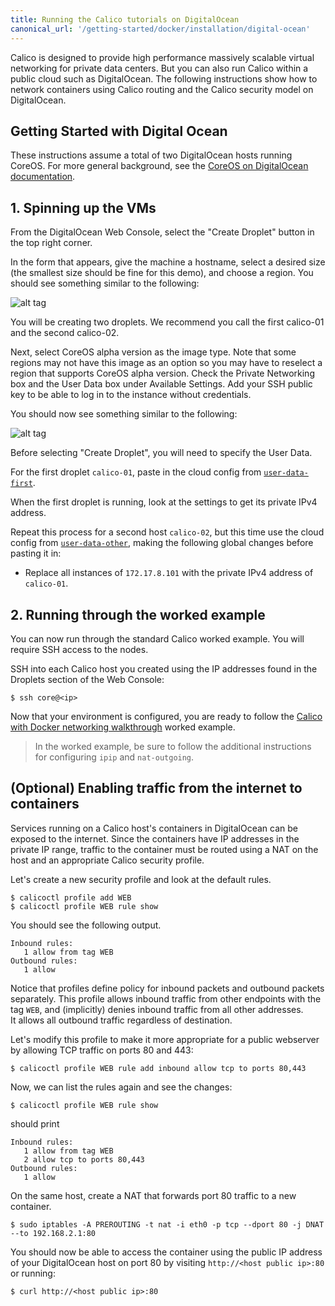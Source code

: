 ```yaml
---
title: Running the Calico tutorials on DigitalOcean
canonical_url: '/getting-started/docker/installation/digital-ocean'
---
```



Calico is designed to provide high performance massively scalable virtual networking for private data centers. But you
can also run Calico within a public cloud such as DigitalOcean.  The following instructions show how to network
containers using Calico routing and the Calico security model on DigitalOcean.

## Getting Started with Digital Ocean
These instructions assume a total of two DigitalOcean hosts running CoreOS. For more general background, see the
[CoreOS on DigitalOcean documentation][coreos-digitalocean].

## 1. Spinning up the VMs
From the DigitalOcean Web Console, select the "Create Droplet" button in the top right corner.  

In the form that appears, give the machine a hostname, select a desired size (the smallest size should be fine for this
demo), and choose a region.  You should see something similar to the following:

![alt tag]({{site.baseurl}}/images/Create_Droplet_1.png)

You will be creating two droplets.  We recommend you call the first calico-01 and the second
calico-02.

Next, select CoreOS alpha version as the image type.  Note that some regions may not have this image as an option so
you may have to reselect a region that supports CoreOS alpha version. Check the Private Networking box and the User
Data box under Available Settings.  Add your SSH public key to be able to log in to the instance without credentials.

You should now see something similar to the following:

![alt tag]({{site.baseurl}}/images/Create_Droplet_2.png)

Before selecting "Create Droplet", you will need to specify the User Data.  

For the first droplet `calico-01`, paste in the cloud config from
[`user-data-first`]({{site.baseurl}}/{{page.version}}/getting-started/docker/installation/cloud-config/user-data-first).

When the first droplet is running, look at the settings to get its private IPv4
address.

Repeat this process for a second host `calico-02`, but this time use the
cloud config from [`user-data-other`]({{site.baseurl}}/{{page.version}}/getting-started/docker/installation/cloud-config/user-data-others), making the following global changes before
pasting it in:

- Replace all instances of `172.17.8.101` with the private IPv4 address of `calico-01`.

## 2. Running through the worked example
You can now run through the standard Calico worked example.  You will require
SSH access to the nodes.

SSH into each Calico host you created using the IP addresses found in the
Droplets section of the Web Console:

```shell
$ ssh core@<ip>
```

Now that your environment is configured, you are ready to follow the [Calico with Docker networking walkthrough]({{site.baseurl}}/{{page.version}}/getting-started/docker/tutorials/basic) worked example.

> In the worked example, be sure to follow the additional instructions for
configuring `ipip` and `nat-outgoing`.

## (Optional) Enabling traffic from the internet to containers

Services running on a Calico host's containers in DigitalOcean can be exposed to the internet.  Since the containers
have IP addresses in the private IP range, traffic to the container must be routed using a NAT on the host and an
appropriate Calico security profile.

Let's create a new security profile and look at the default rules.

```shell
$ calicoctl profile add WEB
$ calicoctl profile WEB rule show
```

You should see the following output.

```shell
Inbound rules:
   1 allow from tag WEB
Outbound rules:
   1 allow
```

Notice that profiles define policy for inbound packets and outbound packets separately.  This profile allows inbound
traffic from other endpoints with the tag `WEB`, and (implicitly) denies inbound traffic from all other addresses.  
It allows all outbound traffic regardless of destination.

Let's modify this profile to make it more appropriate for a public webserver by allowing TCP traffic on ports 80 and
443:

```shell
$ calicoctl profile WEB rule add inbound allow tcp to ports 80,443
```

Now, we can list the rules again and see the changes:

```shell
$ calicoctl profile WEB rule show
```

should print

```shell
Inbound rules:
   1 allow from tag WEB
   2 allow tcp to ports 80,443
Outbound rules:
   1 allow
```

On the same host, create a NAT that forwards port 80 traffic to a new container.

```shell
$ sudo iptables -A PREROUTING -t nat -i eth0 -p tcp --dport 80 -j DNAT  --to 192.168.2.1:80
```

You should now be able to access the container using the public IP address of your DigitalOcean host on port 80 by
visiting `http://<host public ip>:80` or running:

```shell
$ curl http://<host public ip>:80
```

[coreos-digitalocean]: https://coreos.com/os/docs/latest/booting-on-digitalocean.html
